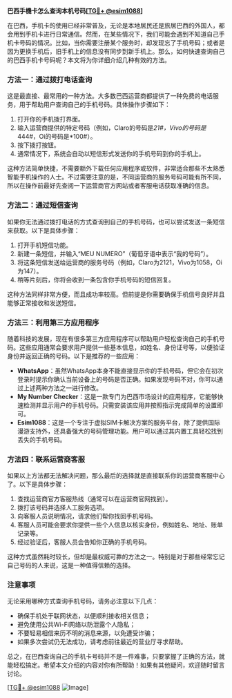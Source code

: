**巴西手機卡怎么查询本机号码[[TG💪+ @esim1088](https://t.me/s/esim1088)]**

在巴西，手机卡的使用已经非常普及，无论是本地居民还是旅居巴西的外国人，都会用到手机卡进行日常通信。然而，在某些情况下，我们可能会遇到不知道自己手机卡号码的情况。比如，当你需要注册某个服务时，却发现忘了手机号码；或者是因为更换手机后，旧手机上的信息没有同步到新手机上。那么，如何快速查询自己的巴西手机卡号码呢？本文将为你详细介绍几种有效的方法。

### 方法一：通过拨打电话查询

这是最直接、最常用的一种方法。大多数巴西运营商都提供了一种免费的电话服务，用于帮助用户查询自己的手机号码。具体操作步骤如下：

1. 打开你的手机拨打界面。
2. 输入运营商提供的特定号码（例如，Claro的号码是*21#，Vivo的号码是*444#，Oi的号码是*100#）。
3. 按下拨打按钮。
4. 通常情况下，系统会自动以短信形式发送你的手机号码到你的手机上。

这种方法简单快捷，不需要额外下载任何应用程序或软件，非常适合那些不太熟悉智能手机操作的人士。不过需要注意的是，不同运营商的服务号码可能有所不同，所以在操作前最好先查阅一下运营商官方网站或者客服电话获取准确的信息。

### 方法二：通过短信查询

如果你无法通过拨打电话的方式查询到自己的手机号码，也可以尝试发送一条短信来获取。以下是具体步骤：

1. 打开手机短信功能。
2. 新建一条短信，并输入“MEU NUMERO”（葡萄牙语中表示“我的号码”）。
3. 将这条短信发送给运营商的服务号码（例如，Claro为2121，Vivo为1058，Oi为147）。
4. 稍等片刻后，你将会收到一条包含你手机号码的短信回复。

这种方法同样非常方便，而且成功率较高。但前提是你需要确保手机信号良好并且能够正常接收和发送短信。

### 方法三：利用第三方应用程序

随着科技的发展，现在有很多第三方应用程序可以帮助用户轻松查询自己的手机号码。这些应用通常会要求用户提供一些基本信息，如姓名、身份证号等，以便验证身份并返回正确的号码。以下是推荐的一些应用：

- **WhatsApp**：虽然WhatsApp本身不能直接显示你的手机号码，但它会在初次登录时提示你确认当前设备上的号码是否正确。如果发现号码不对，你可以通过上述两种方法之一进行修改。
- **My Number Checker**：这是一款专门为巴西市场设计的应用程序，它能够快速检测并显示用户的手机号码。只需安装该应用并按照指示完成简单的设置即可。
- **Esim1088**：这是一个专注于虚拟SIM卡解决方案的服务平台，除了提供国际漫游支持外，还具备强大的号码管理功能。用户可以通过其内置工具轻松找到丢失的手机号码。

### 方法四：联系运营商客服

如果以上方法都无法解决问题，那么最后的选择就是直接联系你的运营商客服中心了。以下是具体步骤：

1. 查找运营商官方客服热线（通常可以在运营商官网找到）。
2. 拨打该号码并选择人工服务选项。
3. 向客服人员说明情况，请求他们帮你找回手机号码。
4. 客服人员可能会要求你提供一些个人信息以核实身份，例如姓名、地址、账单记录等。
5. 经过验证后，客服人员会告知你正确的手机号码。

这种方式虽然耗时较长，但却是最权威可靠的方法之一。特别是对于那些经常忘记自己号码的人来说，这是一种值得信赖的选择。

### 注意事项

无论采用哪种方式查询手机号码，请务必注意以下几点：

- 确保手机处于联网状态，以便顺利接收相关信息；
- 避免使用公共Wi-Fi网络以防泄露个人隐私；
- 不要轻易相信来历不明的消息来源，以免遭受诈骗；
- 如果多次尝试仍无法成功，请考虑前往最近的营业厅寻求帮助。

总之，在巴西查询自己的手机卡号码并不是一件难事，只要掌握了正确的方法，就能轻松搞定。希望本文介绍的内容对你有所帮助！如果有其他疑问，欢迎随时留言讨论。

[[TG💪+ @esim1088](https://t.me/s/esim1088) ![Image](https://i.postimg.cc/4NQfJmqS/Snipaste-2025-05-13-00-14-12.png)]